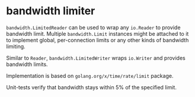 bandwidth limiter
=================

`bandwidth.LimitedReader` can be used to wrap any `io.Reader` to provide bandwidth limit.
Multiple `bandwidth.Limit` instances might be attached to it to implement global, per-connection limits
or any other kinds of bandwidth limiting.

Similar to `Reader`, `bandwidth.LimitedWriter` wraps `io.Writer` and provides bandwidth limits.

Implementation is based on `golang.org/x/time/rate/limit` package.

Unit-tests verify that bandwidth stays within 5% of the specified limit.
